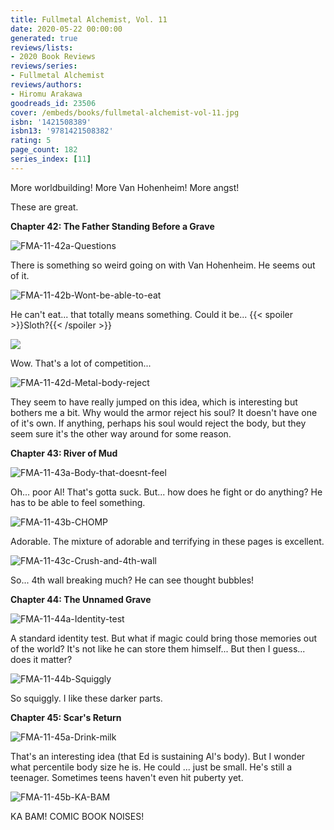 ```yaml
---
title: Fullmetal Alchemist, Vol. 11
date: 2020-05-22 00:00:00
generated: true
reviews/lists:
- 2020 Book Reviews
reviews/series:
- Fullmetal Alchemist
reviews/authors:
- Hiromu Arakawa
goodreads_id: 23506
cover: /embeds/books/fullmetal-alchemist-vol-11.jpg
isbn: '1421508389'
isbn13: '9781421508382'
rating: 5
page_count: 182
series_index: [11]
---
```

More worldbuilding! More Van Hohenheim! More angst!  

These are great.  

<!--more-->

**Chapter 42: The Father Standing Before a Grave**  

![FMA-11-42a-Questions](/embeds/books/attachments/fma-11-42a-questions.png)  

There is something so weird going on with Van Hohenheim. He seems out of it.  

![FMA-11-42b-Wont-be-able-to-eat](/embeds/books/attachments/fma-11-42b-wont-be-able-to-eat.png)  

He can't eat... that totally means something. Could it be...  {{< spoiler >}}Sloth?{{< /spoiler >}}  

![](/embeds/books/attachments/FMA-11-42c-Over-20-princes.png)

Wow. That's a lot of competition...  

![FMA-11-42d-Metal-body-reject](/embeds/books/attachments/fma-11-42d-metal-body-reject.png)  

They seem to have really jumped on this idea, which is interesting but bothers me a bit. Why would the armor reject his soul? It doesn't have one of it's own. If anything, perhaps his soul would reject the body, but they seem sure it's the other way around for some reason.  

**Chapter 43: River of Mud**  

![FMA-11-43a-Body-that-doesnt-feel](/embeds/books/attachments/fma-11-43a-body-that-doesnt-feel.png)  

Oh... poor Al! That's gotta suck. But... how does he fight or do anything? He has to be able to feel something.  

![FMA-11-43b-CHOMP](/embeds/books/attachments/fma-11-43b-chomp.png)  

Adorable. The mixture of adorable and terrifying in these pages is excellent.  

![FMA-11-43c-Crush-and-4th-wall](/embeds/books/attachments/fma-11-43c-crush-and-4th-wall.png)  

So... 4th wall breaking much? He can see thought bubbles!  

**Chapter 44: The Unnamed Grave**  

![FMA-11-44a-Identity-test](/embeds/books/attachments/fma-11-44a-identity-test.png)  

A standard identity test. But what if magic could bring those memories out of the world? It's not like he can store them himself... But then I guess... does it matter?  

![FMA-11-44b-Squiggly](/embeds/books/attachments/fma-11-44b-squiggly.png)  

So squiggly. I like these darker parts.  

**Chapter 45: Scar's Return**  

![FMA-11-45a-Drink-milk](/embeds/books/attachments/fma-11-45a-drink-milk.png)  

That's an interesting idea (that Ed is sustaining Al's body). But I wonder what percentile body size he is. He could ... just be small. He's still a teenager. Sometimes teens haven't even hit puberty yet.  

![FMA-11-45b-KA-BAM](/embeds/books/attachments/fma-11-45b-ka-bam.png)  

KA BAM! COMIC BOOK NOISES!